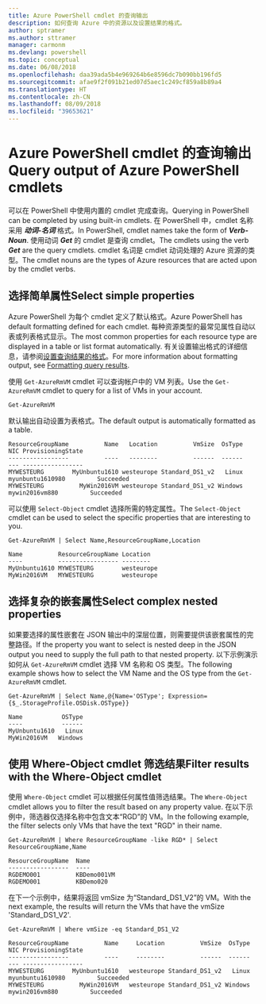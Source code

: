 ```yaml
---
title: Azure PowerShell cmdlet 的查询输出
description: 如何查询 Azure 中的资源以及设置结果的格式。
author: sptramer
ms.author: sttramer
manager: carmonm
ms.devlang: powershell
ms.topic: conceptual
ms.date: 06/08/2018
ms.openlocfilehash: daa39ada5b4e969264b6e8596dc7b090bb196fd5
ms.sourcegitcommit: afae9f2f091b21ed07d5aec1c249cf859a8b89a4
ms.translationtype: HT
ms.contentlocale: zh-CN
ms.lasthandoff: 08/09/2018
ms.locfileid: "39653621"
---
```

# <a name="query-output-of-azure-powershell-cmdlets"></a><span data-ttu-id="60c75-103">Azure PowerShell cmdlet 的查询输出</span><span class="sxs-lookup"><span data-stu-id="60c75-103">Query output of Azure PowerShell cmdlets</span></span>

<span data-ttu-id="60c75-104">可以在 PowerShell 中使用内置的 cmdlet 完成查询。</span><span class="sxs-lookup"><span data-stu-id="60c75-104">Querying in PowerShell can be completed by using built-in cmdlets.</span></span> <span data-ttu-id="60c75-105">在 PowerShell 中，cmdlet 名称采用 **_动词-名词_** 格式。</span><span class="sxs-lookup"><span data-stu-id="60c75-105">In PowerShell, cmdlet names take the form of **_Verb-Noun_**.</span></span> <span data-ttu-id="60c75-106">使用动词 **_Get_** 的 cmdlet 是查询 cmdlet。</span><span class="sxs-lookup"><span data-stu-id="60c75-106">The cmdlets using the verb **_Get_** are the query cmdlets.</span></span> <span data-ttu-id="60c75-107">cmdlet 名词是 cmdlet 动词处理的 Azure 资源的类型。</span><span class="sxs-lookup"><span data-stu-id="60c75-107">The cmdlet nouns are the types of Azure resources that are acted upon by the cmdlet verbs.</span></span>

## <a name="select-simple-properties"></a><span data-ttu-id="60c75-108">选择简单属性</span><span class="sxs-lookup"><span data-stu-id="60c75-108">Select simple properties</span></span>

<span data-ttu-id="60c75-109">Azure PowerShell 为每个 cmdlet 定义了默认格式。</span><span class="sxs-lookup"><span data-stu-id="60c75-109">Azure PowerShell has default formatting defined for each cmdlet.</span></span> <span data-ttu-id="60c75-110">每种资源类型的最常见属性自动以表或列表格式显示。</span><span class="sxs-lookup"><span data-stu-id="60c75-110">The most common properties for each resource type are displayed in a table or list format automatically.</span></span> <span data-ttu-id="60c75-111">有关设置输出格式的详细信息，请参阅[设置查询结果的格式](formatting-output.md)。</span><span class="sxs-lookup"><span data-stu-id="60c75-111">For more information about formatting output, see [Formatting query results](formatting-output.md).</span></span>

<span data-ttu-id="60c75-112">使用 `Get-AzureRmVM` cmdlet 可以查询帐户中的 VM 列表。</span><span class="sxs-lookup"><span data-stu-id="60c75-112">Use the `Get-AzureRmVM` cmdlet to query for a list of VMs in your account.</span></span>

```azurepowershell-interactive
Get-AzureRmVM
```

<span data-ttu-id="60c75-113">默认输出自动设置为表格式。</span><span class="sxs-lookup"><span data-stu-id="60c75-113">The default output is automatically formatted as a table.</span></span>

```output
ResourceGroupName          Name   Location          VmSize  OsType              NIC ProvisioningState
-----------------          ----   --------          ------  ------              --- -----------------
MYWESTEURG        MyUnbuntu1610 westeurope Standard_DS1_v2   Linux myunbuntu1610980         Succeeded
MYWESTEURG          MyWin2016VM westeurope Standard_DS1_v2 Windows   mywin2016vm880         Succeeded
```

<span data-ttu-id="60c75-114">可以使用 `Select-Object` cmdlet 选择所需的特定属性。</span><span class="sxs-lookup"><span data-stu-id="60c75-114">The `Select-Object` cmdlet can be used to select the specific properties that are interesting to you.</span></span>

```azurepowershell-interactive
Get-AzureRmVM | Select Name,ResourceGroupName,Location
```

```output
Name          ResourceGroupName Location
----          ----------------- --------
MyUnbuntu1610 MYWESTEURG        westeurope
MyWin2016VM   MYWESTEURG        westeurope
```

## <a name="select-complex-nested-properties"></a><span data-ttu-id="60c75-115">选择复杂的嵌套属性</span><span class="sxs-lookup"><span data-stu-id="60c75-115">Select complex nested properties</span></span>

<span data-ttu-id="60c75-116">如果要选择的属性嵌套在 JSON 输出中的深层位置，则需要提供该嵌套属性的完整路径。</span><span class="sxs-lookup"><span data-stu-id="60c75-116">If the property you want to select is nested deep in the JSON output you need to supply the full path to that nested property.</span></span> <span data-ttu-id="60c75-117">以下示例演示如何从 `Get-AzureRmVM` cmdlet 选择 VM 名称和 OS 类型。</span><span class="sxs-lookup"><span data-stu-id="60c75-117">The following example shows how to select the VM Name and the OS type from the `Get-AzureRmVM` cmdlet.</span></span>

```azurepowershell-interactive
Get-AzureRmVM | Select Name,@{Name='OSType'; Expression={$_.StorageProfile.OSDisk.OSType}}
```

```output
Name           OSType
----           ------
MyUnbuntu1610   Linux
MyWin2016VM   Windows
```

## <a name="filter-results-with-the-where-object-cmdlet"></a><span data-ttu-id="60c75-118">使用 Where-Object cmdlet 筛选结果</span><span class="sxs-lookup"><span data-stu-id="60c75-118">Filter results with the Where-Object cmdlet</span></span>

<span data-ttu-id="60c75-119">使用 `Where-Object` cmdlet 可以根据任何属性值筛选结果。</span><span class="sxs-lookup"><span data-stu-id="60c75-119">The `Where-Object` cmdlet allows you to filter the result based on any property value.</span></span> <span data-ttu-id="60c75-120">在以下示例中，筛选器仅选择名称中包含文本“RGD”的 VM。</span><span class="sxs-lookup"><span data-stu-id="60c75-120">In the following example, the filter selects only VMs that have the text "RGD" in their name.</span></span>

```azurepowershell-interactive
Get-AzureRmVM | Where ResourceGroupName -like RGD* | Select ResourceGroupName,Name
```

```output
ResourceGroupName  Name
-----------------  ----
RGDEMO001          KBDemo001VM
RGDEMO001          KBDemo020
```

<span data-ttu-id="60c75-121">在下一个示例中，结果将返回 vmSize 为“Standard_DS1_V2”的 VM。</span><span class="sxs-lookup"><span data-stu-id="60c75-121">With the next example, the results will return the VMs that have the vmSize 'Standard_DS1_V2'.</span></span>

```azurepowershell-interactive
Get-AzureRmVM | Where vmSize -eq Standard_DS1_V2
```

```output
ResourceGroupName          Name     Location          VmSize  OsType              NIC ProvisioningState
-----------------          ----     --------          ------  ------              --- -----------------
MYWESTEURG        MyUnbuntu1610   westeurope Standard_DS1_v2   Linux myunbuntu1610980         Succeeded
MYWESTEURG          MyWin2016VM   westeurope Standard_DS1_v2 Windows   mywin2016vm880         Succeeded
```
